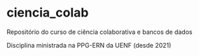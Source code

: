 # ciencia_colab
Repositório do curso de ciência colaborativa e bancos de dados

Disciplina ministrada na PPG-ERN da UENF (desde 2021)

